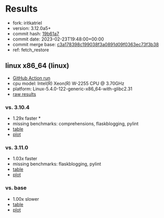 # Results

- fork: iritkatriel
- version: 3.12.0a5+
- commit hash: [19b61a7](https://github.com/iritkatriel/cpython/commit/19b61a7)
- commit date: 2023-02-23T19:48:00+00:00
- commit merge base: [c3a178398c199038f3a0891d09f0363ec73f3b38](https://github.com/iritkatriel/cpython/commit/c3a178398c199038f3a0891d09f0363ec73f3b38)
- ref: fetch_restore

## linux x86_64 (linux)

- [GitHub Action run](https://github.com/faster-cpython/benchmarking/actions/runs/4256286404)
- cpu model: Intel(R) Xeon(R) W-2255 CPU @ 3.70GHz
- platform: Linux-5.4.0-122-generic-x86_64-with-glibc2.31
- [raw results](bm-20230223-linux-x86_64-iritkatriel-fetch_restore-3.12.0a5%2B-19b61a7.json)

### vs. 3.10.4

- 1.29x faster \*
- missing benchmarks: comprehensions, flaskblogging, pylint
- [table](bm-20230223-linux-x86_64-iritkatriel-fetch_restore-3.12.0a5%2B-19b61a7-vs-3.10.4.md)
- [plot](bm-20230223-linux-x86_64-iritkatriel-fetch_restore-3.12.0a5%2B-19b61a7-vs-3.10.4.png)

### vs. 3.11.0

- 1.03x faster
- missing benchmarks: flaskblogging, pylint
- [table](bm-20230223-linux-x86_64-iritkatriel-fetch_restore-3.12.0a5%2B-19b61a7-vs-3.11.0.md)
- [plot](bm-20230223-linux-x86_64-iritkatriel-fetch_restore-3.12.0a5%2B-19b61a7-vs-3.11.0.png)

### vs. base

- 1.00x slower
- [table](bm-20230223-linux-x86_64-iritkatriel-fetch_restore-3.12.0a5%2B-19b61a7-vs-base.md)
- [plot](bm-20230223-linux-x86_64-iritkatriel-fetch_restore-3.12.0a5%2B-19b61a7-vs-base.png)

